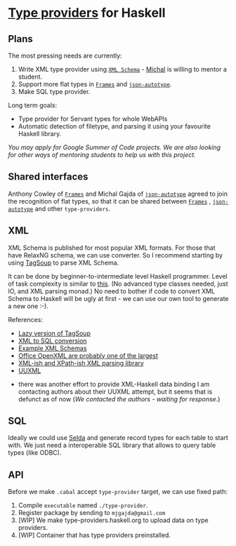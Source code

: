 # [Type providers](https://docs.microsoft.com/en-us/dotnet/fsharp/tutorials/type-providers/) for Haskell

## Plans

The most pressing needs are currently:
1. Write XML type provider using [`XML Schema`](https://www.w3schools.com/xml/xml_schema.asp) -
[Michal](mailto:mjgajda@gmail.com) is willing to mentor a student.
2. Support more flat types in [`Frames`](http://acowley.github.io/Frames/) and [`json-autotype`](https://hackage.haskell.org/package/json-autotype).
3. Make SQL type provider.

Long term goals:
* Type provider for Servant types for whole WebAPIs
* Automatic detection of filetype, and parsing it using your favourite Haskell library.

_You may apply for Google Summer of Code projects._
_We are also looking for other ways of mentoring students to help us with this project._

## Shared interfaces

Anthony Cowley of [`Frames`](http://acowley.github.io/Frames/)  and Michal Gajda of [`json-autotype`](https://hackage.haskell.org/package/json-autotype) agreed to join the recognition of flat types,
so that it can be shared between [`Frames`](http://acowley.github.io/Frames/) , [`json-autotype`]((https://hackage.haskell.org/package/json-autotype)) and other `type-providers`.

## XML

XML Schema is published for most popular XML formats. For those that have RelaxNG schema, we can use converter.
So I recommend starting by using [TagSoup](https://github.com/ndmitchell/tagsoup) to parse XML Schema.

It can be done by beginner-to-intermediate level Haskell programmer.
Level of task complexity is similar to [this](https://github.com/mgajda/json-autotype/blob/master/Data/Aeson/AutoType/CodeGen/HaskellFormat.hs). (No advanced type classes needed, just IO, and XML parsing monad.)
No need to bother if code to convert XML Schema to Haskell will be ugly at first - we can use our own tool to generate a new one :-).

References:
* [Lazy version of TagSoup](https://hackage.haskell.org/package/wraxml)
* [XML to SQL conversion](http://wiki.di.uminho.pt/twiki/pub/Education/Archive/XMLtoSQLConversionToolAFPProject/padl04.pdf)
* [Example XML Schemas](https://github.com/gchq/stroom-content/tree/master/source/core-xml-schemas/stroomContent/XML%20Schemas)
* [Office OpenXML are probably one of the largest](https://en.wikipedia.org/wiki/Office_Open_XML_file_formats)
* [XML-ish and XPath-ish XML parsing library](https://wiki.haskell.org/HXT/Practical)
* [UUXML](http://wiki.di.uminho.pt/twiki/pub/Education/Archive/XMLtoSQLConversionToolAFPProject/padl04.pdf)
- there was another effort to provide XML-Haskell data binding
I am contacting authors about their UUXML attempt, but it seems that is defunct as of now (_We contacted the authors - waiting for response_.)

## SQL

Ideally we could use [Selda](https://hackage.haskell.org/package/selda-0.1.12.1/docs/Database-Selda-Generic.html) and generate record types for each table to start with.
We just need a interoperable SQL library that allows to query table types (like ODBC).

## API

Before we make `.cabal` accept `type-provider` target, we can use fixed path:
1. Compile `executable` named `./type-provider`.
2. Register package by sending to `mjgajda@gmail.com`
3. [WIP] We make type-providers.haskell.org to upload data on type providers.
4. [WIP] Container that has type providers preinstalled.
